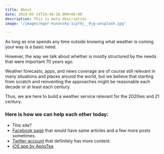```yaml
---
title: About
date: 2019-05-14T14:46:10.000+06:00
description: This is meta description
image: "/images/egor-kunovsky-1cpf9j__9jg-unsplash.jpg"

---
```

As long as one spends any time outside knowing what weather is coming your way is a basic need.

However, the way we talk about whether is mostly structured by the needs that were important 70 years ago.

Weather forecasts, apps, and news coverage are of course still relevant in many situations and places around the world, but we believe that starting from scratch and reinventing the approaches might be reasonable each decade or at least each century.

Thus, we are here to build a weather service relevant for the 2020ies and 21 century.

### Here is how we can help each other today:

* This site?
* [Facebook page](https://www.facebook.com/weathergizmo/ "Weather Gizmo @ Facebook") that would have same articles and a few more posts sometimes.
* [Twitter account]() that definitely has more content.
* [iOS app by AppsTea](https://appstea.com/blog/weather-and-climate-tracker/ "Weather & Climate Tracker by AppsTea")